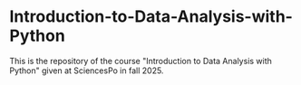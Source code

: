 # Introduction-to-Data-Analysis-with-Python
This is the repository of the course "Introduction to Data Analysis with Python" given at SciencesPo in fall 2025.
